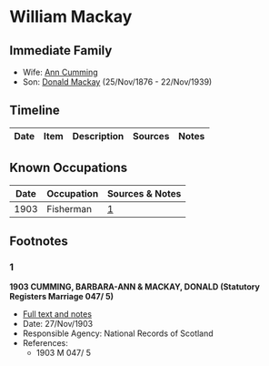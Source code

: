 ﻿---
layout: person
subject_key: i24694904
permalink: /people/i24694904
---

# William Mackay

## Immediate Family

* Wife: [Ann Cumming](./@5075008@-ann-cumming-b-d.md)
* Son: [Donald Mackay](./@58341424@-donald-mackay-b1876-11-25-d1939-11-22.md) (25/Nov/1876 - 22/Nov/1939)

## Timeline

Date | Item | Description | Sources | Notes
---|---|---|---|---

## Known Occupations

Date | Occupation | Sources & Notes
---|---|---
1903 | Fisherman | [1](#1)

## Footnotes

### 1

**1903 CUMMING, BARBARA-ANN & MACKAY, DONALD (Statutory Registers Marriage 047/ 5)**

* [Full text and notes](../sources/@82632571@-1903-cumming,-barbara-ann-&-mackay,-donald-statutory-registers-marriage-047-5-.md)
* Date: 27/Nov/1903
* Responsible Agency: National Records of Scotland
* References: 
  * 1903 M 047/ 5

